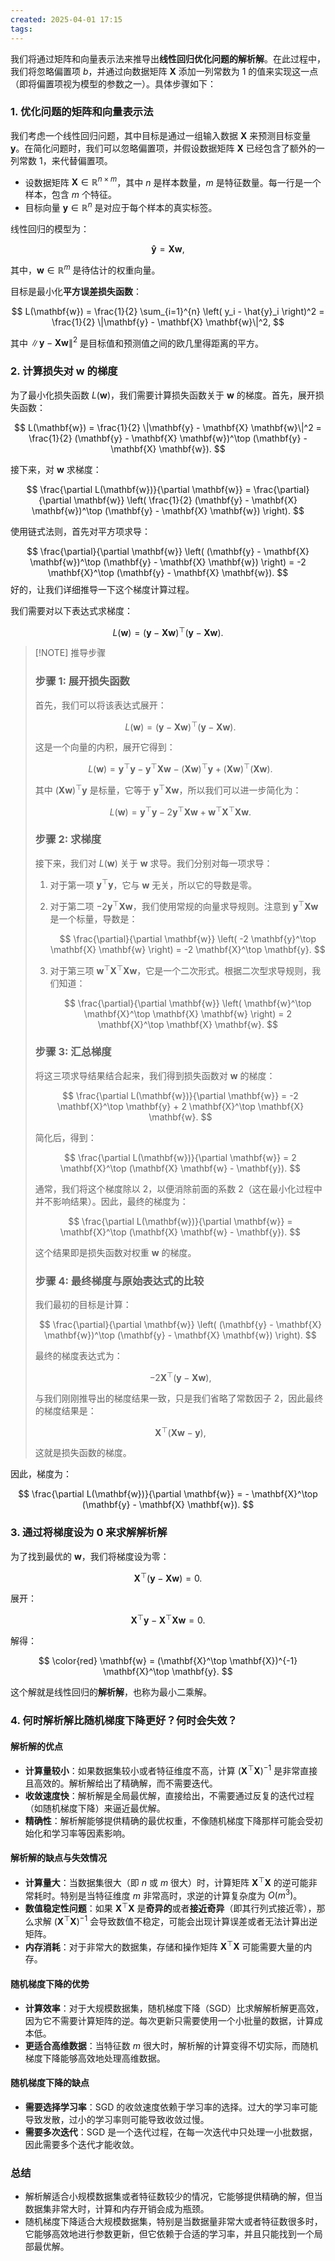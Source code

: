 ```yaml
---
created: 2025-04-01 17:15
tags:
---
```

我们将通过矩阵和向量表示法来推导出**线性回归优化问题的解析解**。在此过程中，我们将忽略偏置项 $b$，并通过向数据矩阵 $\mathbf{X}$ 添加一列常数为 1 的值来实现这一点（即将偏置项视为模型的参数之一）。具体步骤如下：

### 1. 优化问题的矩阵和向量表示法

我们考虑一个线性回归问题，其中目标是通过一组输入数据 $\mathbf{X}$ 来预测目标变量 $\mathbf{y}$。在简化问题时，我们可以忽略偏置项，并假设数据矩阵 $\mathbf{X}$ 已经包含了额外的一列常数 1，来代替偏置项。

- 设数据矩阵 $\mathbf{X} \in \mathbb{R}^{n \times m}$，其中 $n$ 是样本数量，$m$ 是特征数量。每一行是一个样本，包含 $m$ 个特征。
- 目标向量 $\mathbf{y} \in \mathbb{R}^{n}$ 是对应于每个样本的真实标签。

线性回归的模型为：

$$
\mathbf{\hat{y}} = \mathbf{X} \mathbf{w},
$$

其中，$\mathbf{w} \in \mathbb{R}^m$ 是待估计的权重向量。

目标是最小化**平方误差损失函数**：

$$
L(\mathbf{w}) = \frac{1}{2} \sum_{i=1}^{n} \left( y_i - \hat{y}_i \right)^2 = \frac{1}{2} \|\mathbf{y} - \mathbf{X} \mathbf{w}\|^2,
$$

其中 $\|\mathbf{y} - \mathbf{X} \mathbf{w}\|^2$ 是目标值和预测值之间的欧几里得距离的平方。

### 2. 计算损失对 $\mathbf{w}$ 的梯度

为了最小化损失函数 $L(\mathbf{w})$，我们需要计算损失函数关于 $\mathbf{w}$ 的梯度。首先，展开损失函数：

$$
L(\mathbf{w}) = \frac{1}{2} \|\mathbf{y} - \mathbf{X} \mathbf{w}\|^2 = \frac{1}{2} (\mathbf{y} - \mathbf{X} \mathbf{w})^\top (\mathbf{y} - \mathbf{X} \mathbf{w}).
$$

接下来，对 $\mathbf{w}$ 求梯度：

$$
\frac{\partial L(\mathbf{w})}{\partial \mathbf{w}} = \frac{\partial}{\partial \mathbf{w}} \left( \frac{1}{2} (\mathbf{y} - \mathbf{X} \mathbf{w})^\top (\mathbf{y} - \mathbf{X} \mathbf{w}) \right).
$$

使用链式法则，首先对平方项求导：

$$
\frac{\partial}{\partial \mathbf{w}} \left( (\mathbf{y} - \mathbf{X} \mathbf{w})^\top (\mathbf{y} - \mathbf{X} \mathbf{w}) \right) = -2 \mathbf{X}^\top (\mathbf{y} - \mathbf{X} \mathbf{w}).
$$
好的，让我们详细推导一下这个梯度计算过程。

我们需要对以下表达式求梯度：

$$
L(\mathbf{w}) = (\mathbf{y} - \mathbf{X} \mathbf{w})^\top (\mathbf{y} - \mathbf{X} \mathbf{w}).
$$

> [!NOTE] 推导步骤
> ### 步骤 1: 展开损失函数
> 
> 首先，我们可以将该表达式展开：
> 
> $$
> L(\mathbf{w}) = (\mathbf{y} - \mathbf{X} \mathbf{w})^\top (\mathbf{y} - \mathbf{X} \mathbf{w}).
> $$
> 
> 这是一个向量的内积，展开它得到：
> 
> $$
> L(\mathbf{w}) = \mathbf{y}^\top \mathbf{y} - \mathbf{y}^\top \mathbf{X} \mathbf{w} - (\mathbf{X} \mathbf{w})^\top \mathbf{y} + (\mathbf{X} \mathbf{w})^\top (\mathbf{X} \mathbf{w}).
> $$
> 
> 其中 $(\mathbf{X} \mathbf{w})^\top \mathbf{y}$ 是标量，它等于 $\mathbf{y}^\top \mathbf{X} \mathbf{w}$，所以我们可以进一步简化为：
> 
> $$
> L(\mathbf{w}) = \mathbf{y}^\top \mathbf{y} - 2 \mathbf{y}^\top \mathbf{X} \mathbf{w} + \mathbf{w}^\top \mathbf{X}^\top \mathbf{X} \mathbf{w}.
> $$
> 
> ### 步骤 2: 求梯度
> 
> 接下来，我们对 $L(\mathbf{w})$ 关于 $\mathbf{w}$ 求导。我们分别对每一项求导：
> 
> 1. 对于第一项 $\mathbf{y}^\top \mathbf{y}$，它与 $\mathbf{w}$ 无关，所以它的导数是零。
>    
> 2. 对于第二项 $-2 \mathbf{y}^\top \mathbf{X} \mathbf{w}$，我们使用常规的向量求导规则。注意到 $\mathbf{y}^\top \mathbf{X} \mathbf{w}$ 是一个标量，导数是：
> 
>    $$
>    \frac{\partial}{\partial \mathbf{w}} \left( -2 \mathbf{y}^\top \mathbf{X} \mathbf{w} \right) = -2 \mathbf{X}^\top \mathbf{y}.
> $$
> 
> 3. 对于第三项 $\mathbf{w}^\top \mathbf{X}^\top \mathbf{X} \mathbf{w}$，它是一个二次形式。根据二次型求导规则，我们知道：
> 
>    $$
>    \frac{\partial}{\partial \mathbf{w}} \left( \mathbf{w}^\top \mathbf{X}^\top \mathbf{X} \mathbf{w} \right) = 2 \mathbf{X}^\top \mathbf{X} \mathbf{w}.
> $$
> 
> ### 步骤 3: 汇总梯度
> 
> 将这三项求导结果结合起来，我们得到损失函数对 $\mathbf{w}$ 的梯度：
> 
> $$
> \frac{\partial L(\mathbf{w})}{\partial \mathbf{w}} = -2 \mathbf{X}^\top \mathbf{y} + 2 \mathbf{X}^\top \mathbf{X} \mathbf{w}.
> $$
> 
> 简化后，得到：
> 
> $$
> \frac{\partial L(\mathbf{w})}{\partial \mathbf{w}} = 2 \mathbf{X}^\top (\mathbf{X} \mathbf{w} - \mathbf{y}).
> $$
> 
> 通常，我们将这个梯度除以 2，以便消除前面的系数 2（这在最小化过程中并不影响结果）。因此，最终的梯度为：
> 
> $$
> \frac{\partial L(\mathbf{w})}{\partial \mathbf{w}} = \mathbf{X}^\top (\mathbf{X} \mathbf{w} - \mathbf{y}).
> $$
> 
> 这个结果即是损失函数对权重 $\mathbf{w}$ 的梯度。
> 
> ### 步骤 4: 最终梯度与原始表达式的比较
> 
> 我们最初的目标是计算：
> 
> $$
> \frac{\partial}{\partial \mathbf{w}} \left( (\mathbf{y} - \mathbf{X} \mathbf{w})^\top (\mathbf{y} - \mathbf{X} \mathbf{w}) \right).
> $$
> 
> 最终的梯度表达式为：
> 
> $$
> -2 \mathbf{X}^\top (\mathbf{y} - \mathbf{X} \mathbf{w}),
> $$
> 
> 与我们刚刚推导出的梯度结果一致，只是我们省略了常数因子 2，因此最终的梯度结果是：
> 
> $$
> \mathbf{X}^\top (\mathbf{X} \mathbf{w} - \mathbf{y}),
> $$
> 
> 这就是损失函数的梯度。

因此，梯度为：

$$
\frac{\partial L(\mathbf{w})}{\partial \mathbf{w}} = - \mathbf{X}^\top (\mathbf{y} - \mathbf{X} \mathbf{w}).
$$

### 3. 通过将梯度设为 0 来求解解析解

为了找到最优的 $\mathbf{w}$，我们将梯度设为零：

$$
\mathbf{X}^\top (\mathbf{y} - \mathbf{X} \mathbf{w}) = 0.
$$

展开：

$$
\mathbf{X}^\top \mathbf{y} - \mathbf{X}^\top \mathbf{X} \mathbf{w} = 0.
$$

解得：

$$
\color{red} \mathbf{w} = (\mathbf{X}^\top \mathbf{X})^{-1} \mathbf{X}^\top \mathbf{y}.
$$

这个解就是线性回归的**解析解**，也称为最小二乘解。

### 4. 何时解析解比随机梯度下降更好？何时会失效？

#### 解析解的优点

- **计算量较小**：如果数据集较小或者特征维度不高，计算 $(\mathbf{X}^\top \mathbf{X})^{-1}$ 是非常直接且高效的。解析解给出了精确解，而不需要迭代。
- **收敛速度快**：解析解是全局最优解，直接给出，不需要通过反复的迭代过程（如随机梯度下降）来逼近最优解。
- **精确性**：解析解能够提供精确的最优权重，不像随机梯度下降那样可能会受初始化和学习率等因素影响。

#### 解析解的缺点与失效情况

- **计算量大**：当数据集很大（即 $n$ 或 $m$ 很大）时，计算矩阵 $\mathbf{X}^\top \mathbf{X}$ 的逆可能非常耗时。特别是当特征维度 $m$ 非常高时，求逆的计算复杂度为 $O(m^3)$。
- **数值稳定性问题**：如果 $\mathbf{X}^\top \mathbf{X}$ 是**奇异的**或者**接近奇异**（即其行列式接近零），那么求解 $(\mathbf{X}^\top \mathbf{X})^{-1}$ 会导致数值不稳定，可能会出现计算误差或者无法计算出逆矩阵。
- **内存消耗**：对于非常大的数据集，存储和操作矩阵 $\mathbf{X}^\top \mathbf{X}$ 可能需要大量的内存。

#### 随机梯度下降的优势

- **计算效率**：对于大规模数据集，随机梯度下降（SGD）比求解解析解更高效，因为它不需要计算矩阵的逆。每次更新只需要使用一个小批量的数据，计算成本低。
- **更适合高维数据**：当特征数 $m$ 很大时，解析解的计算变得不切实际，而随机梯度下降能够高效地处理高维数据。

#### 随机梯度下降的缺点

- **需要选择学习率**：SGD 的收敛速度依赖于学习率的选择。过大的学习率可能导致发散，过小的学习率则可能导致收敛过慢。
- **需要多次迭代**：SGD 是一个迭代过程，在每一次迭代中只处理一小批数据，因此需要多个迭代才能收敛。

### 总结

- 解析解适合小规模数据集或者特征数较少的情况，它能够提供精确的解，但当数据集非常大时，计算和内存开销会成为瓶颈。
- 随机梯度下降适合大规模数据集，特别是当数据量非常大或者特征数很多时，它能够高效地进行参数更新，但它依赖于合适的学习率，并且只能找到一个局部最优解。
